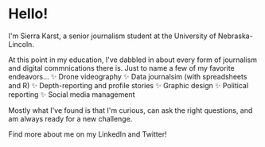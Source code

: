 # Hello!

I'm Sierra Karst, a senior journalism student at the University of Nebraska-Lincoln. 

At this point in my education, I've dabbled in about every form of journalism and digital commnications there is. Just to name a few of my favorite endeavors...
✨ Drone videography 
✨ Data journalsim (with spreadsheets and R)
✨ Depth-reporting and profile stories
✨ Graphic design
✨ Political reporting 
✨ Social media management

Mostly what I've found is that I'm curious, can ask the right questions, and am always ready for a new challenge. 

Find more about me on my LinkedIn and Twitter! 
